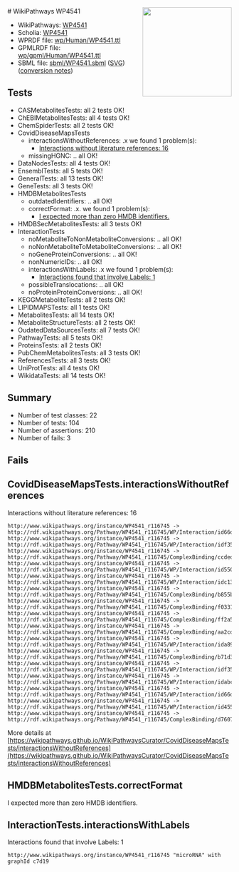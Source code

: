 <img style="float: right; width: 200px" src="../logo.png" />
# WikiPathways WP4541

* WikiPathways: [WP4541](https://identifiers.org/wikipathways:WP4541)
* Scholia: [WP4541](https://scholia.toolforge.org/wikipathways/WP4541)
* WPRDF file: [wp/Human/WP4541.ttl](../wp/Human/WP4541.ttl)
* GPMLRDF file: [wp/gpml/Human/WP4541.ttl](../wp/gpml/Human/WP4541.ttl)
* SBML file: [sbml/WP4541.sbml](../sbml/WP4541.sbml) ([SVG](../sbml/WP4541.svg)) ([conversion notes](../sbml/WP4541.txt))

## Tests
* CASMetabolitesTests: all 2 tests OK!
* ChEBIMetabolitesTests: all 4 tests OK!
* ChemSpiderTests: all 2 tests OK!
* CovidDiseaseMapsTests
    * interactionsWithoutReferences: .x we found 1 problem(s):
        * [Interactions without literature references: 16](#9701cce7)
    * missingHGNC: .. all OK!
* DataNodesTests: all 4 tests OK!
* EnsemblTests: all 5 tests OK!
* GeneralTests: all 13 tests OK!
* GeneTests: all 3 tests OK!
* HMDBMetabolitesTests
    * outdatedIdentifiers: .. all OK!
    * correctFormat: .x. we found 1 problem(s):
        * [I expected more than zero HMDB identifiers.](#ad154c1e)
* HMDBSecMetabolitesTests: all 3 tests OK!
* InteractionTests
    * noMetaboliteToNonMetaboliteConversions: .. all OK!
    * noNonMetaboliteToMetaboliteConversions: .. all OK!
    * noGeneProteinConversions: .. all OK!
    * nonNumericIDs: .. all OK!
    * interactionsWithLabels: .x we found 1 problem(s):
        * [Interactions found that involve Labels: 1](#630d2678)
    * possibleTranslocations: .. all OK!
    * noProteinProteinConversions: .. all OK!
* KEGGMetaboliteTests: all 2 tests OK!
* LIPIDMAPSTests: all 1 tests OK!
* MetabolitesTests: all 14 tests OK!
* MetaboliteStructureTests: all 2 tests OK!
* OudatedDataSourcesTests: all 7 tests OK!
* PathwayTests: all 5 tests OK!
* ProteinsTests: all 2 tests OK!
* PubChemMetabolitesTests: all 3 tests OK!
* ReferencesTests: all 3 tests OK!
* UniProtTests: all 4 tests OK!
* WikidataTests: all 14 tests OK!


## Summary

* Number of test classes: 22
* Number of tests: 104
* Number of assertions: 210
* Number of fails: 3

## Fails

<a name="9701cce7" />

## CovidDiseaseMapsTests.interactionsWithoutReferences

Interactions without literature references: 16
```
http://www.wikipathways.org/instance/WP4541_r116745 -> http://rdf.wikipathways.org/Pathway/WP4541_r116745/WP/Interaction/id66def9ad_1
http://www.wikipathways.org/instance/WP4541_r116745 -> http://rdf.wikipathways.org/Pathway/WP4541_r116745/WP/Interaction/idf355c010_2
http://www.wikipathways.org/instance/WP4541_r116745 -> http://rdf.wikipathways.org/Pathway/WP4541_r116745/ComplexBinding/ccded
http://www.wikipathways.org/instance/WP4541_r116745 -> http://rdf.wikipathways.org/Pathway/WP4541_r116745/WP/Interaction/id55086165
http://www.wikipathways.org/instance/WP4541_r116745 -> http://rdf.wikipathways.org/Pathway/WP4541_r116745/WP/Interaction/idc135504
http://www.wikipathways.org/instance/WP4541_r116745 -> http://rdf.wikipathways.org/Pathway/WP4541_r116745/ComplexBinding/b855b
http://www.wikipathways.org/instance/WP4541_r116745 -> http://rdf.wikipathways.org/Pathway/WP4541_r116745/ComplexBinding/f0331
http://www.wikipathways.org/instance/WP4541_r116745 -> http://rdf.wikipathways.org/Pathway/WP4541_r116745/ComplexBinding/ff2a5
http://www.wikipathways.org/instance/WP4541_r116745 -> http://rdf.wikipathways.org/Pathway/WP4541_r116745/ComplexBinding/aa2cd
http://www.wikipathways.org/instance/WP4541_r116745 -> http://rdf.wikipathways.org/Pathway/WP4541_r116745/WP/Interaction/ida89a9f94
http://www.wikipathways.org/instance/WP4541_r116745 -> http://rdf.wikipathways.org/Pathway/WP4541_r116745/ComplexBinding/b71d3
http://www.wikipathways.org/instance/WP4541_r116745 -> http://rdf.wikipathways.org/Pathway/WP4541_r116745/WP/Interaction/idf355c010_1
http://www.wikipathways.org/instance/WP4541_r116745 -> http://rdf.wikipathways.org/Pathway/WP4541_r116745/WP/Interaction/idabcf53ed
http://www.wikipathways.org/instance/WP4541_r116745 -> http://rdf.wikipathways.org/Pathway/WP4541_r116745/WP/Interaction/id66def9ad_2
http://www.wikipathways.org/instance/WP4541_r116745 -> http://rdf.wikipathways.org/Pathway/WP4541_r116745/WP/Interaction/id45502a31
http://www.wikipathways.org/instance/WP4541_r116745 -> http://rdf.wikipathways.org/Pathway/WP4541_r116745/ComplexBinding/d7607
```

More details at [https://wikipathways.github.io/WikiPathwaysCurator/CovidDiseaseMapsTests/interactionsWithoutReferences](https://wikipathways.github.io/WikiPathwaysCurator/CovidDiseaseMapsTests/interactionsWithoutReferences)

<a name="ad154c1e" />

## HMDBMetabolitesTests.correctFormat

I expected more than zero HMDB identifiers.
<a name="630d2678" />

## InteractionTests.interactionsWithLabels

Interactions found that involve Labels: 1
```
http://www.wikipathways.org/instance/WP4541_r116745 "microRNA" with graphId c7d19
```

